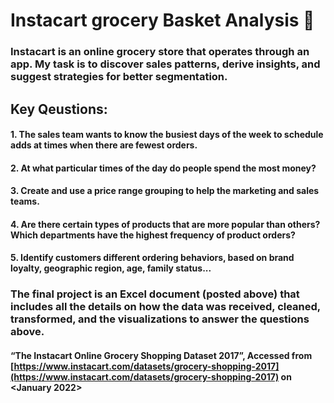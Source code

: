# Instacart grocery Basket Analysis :convenience_store:
### Instacart is an online grocery store that operates through an app. My task is to discover sales patterns, derive insights, and suggest strategies for better segmentation.
## Key Qeustions:
#### 1. The sales team wants to know the busiest days of the week to schedule adds at times when there are fewest orders.
#### 2. At what particular times of the day do people spend the most money?
#### 3. Create and use a price range grouping to help the marketing and sales teams.
#### 4. Are there certain types of products that are more popular than others? Which departments have the highest frequency of product orders?
#### 5. Identify customers different ordering behaviors, based on brand loyalty, geographic region, age, family status...

### The final project is an Excel document (posted above) that includes all the details on how the data was received, cleaned, transformed, and the visualizations to answer the questions above.  
#### “The Instacart Online Grocery Shopping Dataset 2017”, Accessed from [https://www.instacart.com/datasets/grocery-shopping-2017](https://www.instacart.com/datasets/grocery-shopping-2017) on <January 2022>
